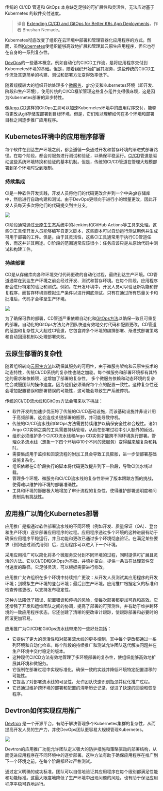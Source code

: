 
<!--
title: 扩展CI/CD和GitOps以改进K8s应用部署
cover: https://cdn.thenewstack.io/media/2025/01/6637a487-extending-cicd-and-gitops-for-better-k8s-app-deployments.jpg
-->

传统的 CI/CD 管道和 GitOps 本身缺乏足够的可扩展性和灵活性，无法应对基于 Kubernetes 的软件交付速度。

> 译自 [Extending CI/CD and GitOps for Better K8s App Deployments](https://thenewstack.io/extending-cicd-and-gitops-for-better-k8s-app-deployments/)，作者 Bhushan Nemade。

Kubernetes彻底改变了组织在云环境中部署和管理容器化应用程序的方式。然而，虽然[Kubernetes](https://thenewstack.io/kubernetes/)使组织能够高效地扩展和管理其云原生应用程序，但它也存在自身的一系列复杂性。

[DevOps](https://roadmap.sh/devops)的一些基本概念，例如自动化的CI/CD工作流，是将应用程序交付到Kubernetes环境的基础。但是，随着组织开始扩展其服务，这些传统的CI/CD工作流及其更简单的构建、测试和部署方法变得效率低下。

随着规模较大的组织开始处理多个[微服务](https://thenewstack.io/microservices/what-is-microservices-architecture/)、git分支和Kubernetes环境（即开发、阶段和生产环境），使用传统的CI/CD框架管理这些复杂组件变得很麻烦，这是因为Kubernetes部署的异步特性。

像[Argo CD](https://thenewstack.io/how-far-can-you-go-with-argo/)这样的GitOps工具可以加速Kubernetes环境中的应用程序交付，能够将更改从git存储库部署到目标环境。但是，它们难以理解如何在多个环境和部署目标之间逐步推广应用程序。

## Kubernetes环境中的应用程序部署

每个软件在到达生产环境之前，都会遵循一条通过开发和暂存环境的渐进式部署路径。在每个阶段，都会对服务进行测试和验证，以确保平稳运行。[CI/CD](https://thenewstack.io/ci-cd/)管道是驱动这些系统环境转换和验证的基本机制。但是，传统的CI/CD管道在管理大规模部署到多个环境时受到限制。

### 持续集成

CI是一种软件开发实践，开发人员将他们的代码更改合并到一个中央git存储库中，然后进行自动构建和测试。由于DevOps更倾向于进行小的增量更改，因此开发人员每天多次将他们的代码提交到主分支。

![](https://cdn.thenewstack.io/media/2025/01/19dbd8e2-ci-process.png)

CI阶段通常通过云原生生态系统中的Jenkins和GitHub Actions等工具来处理。这些CI工具使开发人员能够编写自定义脚本，这些脚本可以自动运行测试用例并生成可用于部署的工件。但是，由于其灵活性，这些CI工具通常用于执行CD管道任务，而这并非其用途。CI阶段的范围通常应该很小：任务应该只是从原始代码中测试和构建工件。

### 持续部署

CD是从存储库向各种环境交付代码更改的自动化过程，最终到达生产环境。CD管道通常在到达生产环境之前会经过开发、测试和暂存环境。在每个阶段，应用程序都会进行特定的验证和测试。例如，在开发环境中，开发人员可以验证新功能和修复程序，而暂存环境则模拟生产条件以进行彻底测试。只有在通过所有质量关卡和批准后，代码才会移至生产环境。

![](https://cdn.thenewstack.io/media/2025/01/611ff481-cd-process-1024x232.png)

为了确保可靠的部署，CD管道严重依赖自动化和[GitOps方法](https://thenewstack.io/4-core-principles-of-gitops/)以确保一致且可重复的部署。自动化的GitOps方法允许团队快速有效地交付代码和配置更改。CD管道的范围和复杂性大大超过CI管道，它包含跨多个环境的编排部署、渐进式部署策略和自动回滚机制以处理部署失败。

## 云原生部署的复杂性

随着组织转向[云原生方法](https://thenewstack.io/cloud-native/10-key-attributes-of-cloud-native-applications/)以确保其服务的可用性，由于微服务架构和云原生技术的动态特性，传统CI/CD系统的复杂性也随之加剧。每个微服务和部署环境都有其特定的需求和依赖项，这增加了部署的复杂性。
多个微服务依赖和动态环境的复杂性会减慢团队的操作速度，因为他们必须确保每个点的配置一致性。这种复杂性还会增加配置错误和部署错误的可能性，这可能会导致生产系统停机。

传统的CI/CD流水线和GitOps方法会带来以下挑战：

- 软件开发的加速步伐压垮了传统的CI/CD基础设施，而该基础设施并非设计用于高频部署。这会造成关键部署的瓶颈，并可能导致停机。
- 传统的CI/CD流水线和GitOps方法需要持续维护以确保安全性和合规性。诸如Argo CD实例之类的工具需要持续管理，从而在部署过程中引入额外的延迟。
- 组织必须维护多个CI/CD流水线和Argo CD实例才能跨不同环境执行部署。管理众多流水线（想象一下四个环境中10个不同的微服务）变得越来越复杂和耗时。
- 需要集成用于监控和回滚流程的附加工具会导致工具膨胀，进一步使部署基础设施复杂化。
- 组织依赖在CI阶段执行的脚本将代码更改提升到下一阶段，导致CI流水线过载。
- 管理多个环境、微服务和CI/CD流水线的复杂性带来了版本跟踪方面的挑战，使得难以维护跨环境的部署准确性。
- 工具和环境的膨胀极大地增加了审计流程的复杂性，使得维护部署透明度和问责制具有挑战性。

## 应用推广以简化Kubernetes部署

应用推广是指通过软件部署流水线的不同环境（例如开发、质量保证（QA）、登台和生产环境）逐步部署应用程序的过程。应用程序通过多个环境的这种进展有助于确保应用程序平稳运行，并且功能和更改已通过多个环境彻底验证。在满足某些要求（例如通过测试用例）后，应用程序可以进入下一个环境。

采用应用推广可以简化将多个微服务交付到不同环境的过程，同时提供可扩展且灵活的方法。它以CI/CD和GitOps为基础，并填补空白，提供一条旨在处理软件交付速度的路径。它足够灵活，可以根据需要进行修改。

应用推广允许组织在多个环境中持续推广更改：从开发人员测试其应用程序的开发环境；到模拟生产环境的登台环境；最后到生产环境。应用推广根据定义的标准和检查传递更改，以支持发布稳定性。

这种方法降低了错误、配置错误和停机的风险，使每次部署都更加可靠和高效。它还增强了开发和运维团队之间的协调，提高了部署的可预测性，并有助于维护跨环境的一致应用程序状态。它还创建了清晰的更改审计跟踪，使跟踪部署和必要时的回滚更加容易。

应用推广为CI/CD和GitOps流水线带来的一些好处包括：

- 它提供了更大的灵活性和对部署流水线的更多控制，其中每个更改都通过一系列环境和自动化检查。每个阶段的持续推广和测试允许团队迭代解决问题并在生产环境中交付稳定的版本。
- 这种现代CI/CD方法有效地管理了多环境部署的复杂性，使组织能够高效地扩展其环境和微服务。
- 它强制在部署过程中实现标准化，确保一致的实践并降低环境特定配置漂移的可能性。
- 它提高了对部署流水线的可见性，允许团队快速识别瓶颈并优化推广过程。
- 它还通过维护跨环境的部署和配置的清晰历史记录，促进了快速的回滚和恢复程序。

## Devtron如何实现应用推广

[Devtron](https://github.com/devtron-labs/devtron) 是一个开源平台，有助于解决管理多个Kubernetes集群的复杂性，从而提高开发人员的生产力，并使DevOps团队更容易大规模管理Kubernetes。

![](https://cdn.thenewstack.io/media/2025/01/37a36a13-devtron-ui-1024x561.png)

Devtron的应用推广功能允许团队定义强大的防护措施和策略驱动的部署结构，从而促进应用程序在不同环境中的逐步部署。这种方法有助于确保应用程序在推广到下一个环境之前，在每个阶段都经过严格测试。

通过定义明确的成功标准，团队可以自信地验证其应用程序在每个级别都满足性能和功能标准。这最大限度地降低了生产环境中出现问题的风险，也有助于保证应用程序平稳可靠地运行。
